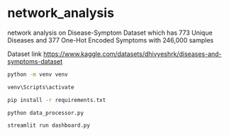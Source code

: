 # network_analysis
network analysis on Disease-Symptom Dataset which has 773 Unique Diseases and 377 One-Hot Encoded Symptoms with 246,000 samples

Dataset link
https://www.kaggle.com/datasets/dhivyeshrk/diseases-and-symptoms-dataset

```cmd
python -m venv venv
```
```cmd
venv\Scripts\activate
```

```cmd
pip install -r requirements.txt
```
```cmd
python data_processor.py
```

```cmd
streamlit run dashboard.py
```